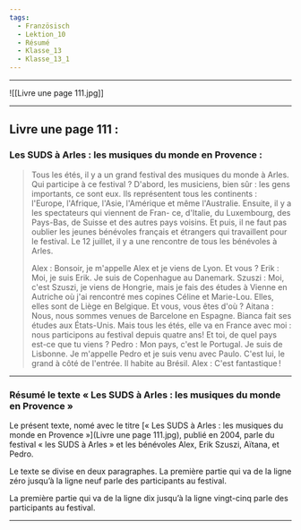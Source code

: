 ```yaml
---
tags:
  - Französisch
  - Lektion_10
  - Résumé
  - Klasse_13
  - Klasse_13_1
---
```


---

![[Livre une page 111.jpg]]

---

## Livre une page 111 :
### Les SUDS à Arles : les musiques du monde en Provence :
> Tous les étés, il y a un grand festival des musiques du monde à
> Arles. Qui participe à ce festival ? D'abord, les musiciens, bien
> sûr : les gens importants, ce sont eux. Ils représentent tous les
> continents : l'Europe, l'Afrique, l'Asie, l'Amérique et même
> l'Australie. Ensuite, il y a les spectateurs qui viennent de Fran-
> ce, d'Italie, du Luxembourg, des Pays-Bas, de Suisse et des
> autres pays voisins. Et puis, il ne faut pas oublier les jeunes 
> bénévoles français et étrangers qui travaillent pour le festival.
> Le 12 juillet, il y a une rencontre de tous les bénévoles à Arles.
> 
> Alex : 
> 	Bonsoir, je m'appelle Alex et je viens de Lyon.
> 	Et vous ?
> Erik : 
> 	Moi, je suis Erik. Je suis de Copenhague au Danemark.
> Szuszi :
> 	Moi, c'est Szuszi, je viens de Hongrie, mais je fais des études à Vienne en Autriche où j'ai rencontré mes copines Céline et Marie-Lou. Elles, elles sont de Liège en Belgique.
> 	Et vous, vous êtes d'où ?
> Aitana :
> 	Nous, nous sommes venues de Barcelone en Espagne.
> 	Bianca fait ses études aux États-Unis. Mais tous les étés, elle va en France avec moi : nous participons au festival depuis quatre ans! Et toi, de quel pays est-ce que tu viens ?
> Pedro : 
> 	Mon pays, c'est le Portugal. Je suis de Lisbonne.
> 	Je m'appelle Pedro et je suis venu avec Paulo.
> 	C'est lui, le grand à côté de l'entrée. Il habite au Brésil.
> Alex : 
> 	C'est fantastique !

---

### Résumé le texte « Les SUDS à Arles : les musiques du monde en Provence »
Le présent texte, nomé avec le titre [« Les SUDS à Arles : les musiques du monde en Provence »](Livre une page 111.jpg), publié en 2004, parle du festival « les SUDS à Arles » et les bénévoles Alex, Erik Szuszi, Aïtana, et Pedro.

Le texte se divise en deux paragraphes.
La première partie qui va de la ligne zéro jusqu’à la ligne neuf parle des participants au festival.




La première partie qui va de la ligne dix jusqu’à la ligne vingt-cinq parle des participants au festival.







---